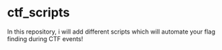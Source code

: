 # ctf_scripts
In this repository, i will add different scripts which will automate your flag finding during CTF events!
